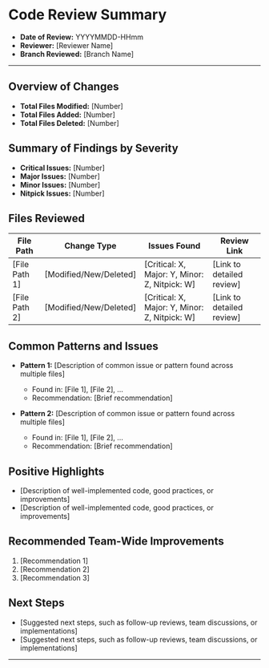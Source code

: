 # Code Review Summary

*   **Date of Review:** YYYYMMDD-HHmm
*   **Reviewer:** [Reviewer Name]
*   **Branch Reviewed:** [Branch Name]

---

## Overview of Changes

* **Total Files Modified:** [Number]
* **Total Files Added:** [Number]
* **Total Files Deleted:** [Number]

## Summary of Findings by Severity

* **Critical Issues:** [Number]
* **Major Issues:** [Number]
* **Minor Issues:** [Number]
* **Nitpick Issues:** [Number]

## Files Reviewed

| File Path | Change Type | Issues Found | Review Link |
|-----------|-------------|--------------|------------|
| [File Path 1] | [Modified/New/Deleted] | [Critical: X, Major: Y, Minor: Z, Nitpick: W] | [Link to detailed review] |
| [File Path 2] | [Modified/New/Deleted] | [Critical: X, Major: Y, Minor: Z, Nitpick: W] | [Link to detailed review] |
<!-- Add more rows as needed -->

## Common Patterns and Issues

* **Pattern 1:** [Description of common issue or pattern found across multiple files]
  * Found in: [File 1], [File 2], ...
  * Recommendation: [Brief recommendation]

* **Pattern 2:** [Description of common issue or pattern found across multiple files]
  * Found in: [File 1], [File 2], ...
  * Recommendation: [Brief recommendation]

<!-- Add more patterns as needed -->

## Positive Highlights

* [Description of well-implemented code, good practices, or improvements]
* [Description of well-implemented code, good practices, or improvements]
<!-- Add more highlights as needed -->

## Recommended Team-Wide Improvements

1. [Recommendation 1]
2. [Recommendation 2]
3. [Recommendation 3]
<!-- Add more recommendations as needed -->

## Next Steps

* [Suggested next steps, such as follow-up reviews, team discussions, or implementations]
* [Suggested next steps, such as follow-up reviews, team discussions, or implementations]
<!-- Add more next steps as needed -->

---
